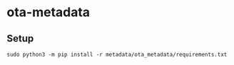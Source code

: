 # ota-metadata

## Setup

```
sudo python3 -m pip install -r metadata/ota_metadata/requirements.txt
```
